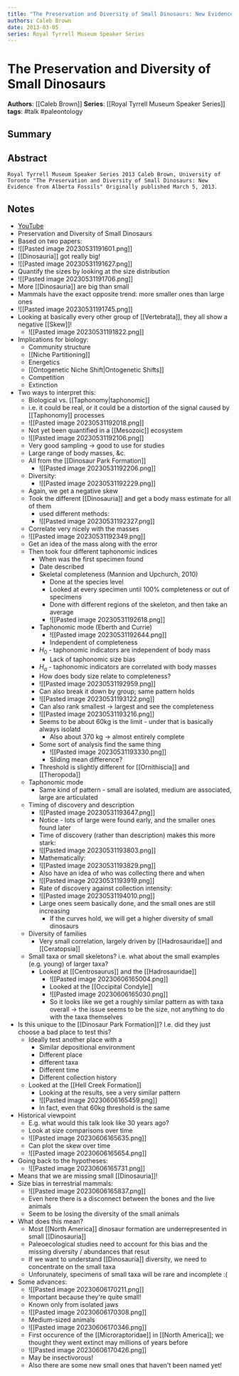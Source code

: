 ```yaml
---
title: "The Preservation and Diversity of Small Dinosaurs: New Evidence from Alberta Fossils"
authors: Caleb Brown
date: 2013-03-05
series: Royal Tyrrell Museum Speaker Series
---
```


# The Preservation and Diversity of Small Dinosaurs

**Authors**: [[Caleb Brown]]
**Series**: [[Royal Tyrrell Museum Speaker Series]]
**tags**: #talk #paleontology 

## Summary

## Abstract
```
Royal Tyrrell Museum Speaker Series 2013 Caleb Brown, University of Toronto "The Preservation and Diversity of Small Dinosaurs: New Evidence from Alberta Fossils" Originally published March 5, 2013.
```

## Notes
- [YouTube](https://www.youtube.com/watch?v=CNJSrzM6F8M&list=WL&index=101)
- Preservation and Diversity of Small Dinosaurs
- Based on two papers:
- ![[Pasted image 20230531191601.png]]
- [[Dinosauria]] got really big!
- ![[Pasted image 20230531191627.png]]
- Quantify the sizes by looking at the size distribution
- ![[Pasted image 20230531191706.png]]
- More [[Dinosauria]] are big than small
- Mammals have the exact opposite trend: more smaller ones than large ones
- ![[Pasted image 20230531191745.png]]
- Looking at basically every other group of [[Vertebrata]], they all show a negative [[Skew]]!
	- ![[Pasted image 20230531191822.png]]
- Implications for biology:
	- Community structure
	- [[Niche Partitioning]]
	- Energetics
	- [[Ontogenetic Niche Shift|Ontogenetic Shifts]]
	- Competition
	- Extinction
- Two ways to interpret this:
	- Biological vs. [[Taphonomy|taphonomic]]
	- i.e. it could be real, or it could be a distortion of the signal caused by [[Taphonomy]] processes
	- ![[Pasted image 20230531192018.png]]
	- Not yet been quantified in a [[Mesozoic]] ecosystem
	- ![[Pasted image 20230531192106.png]]
	- Very good sampling -> good to use for studies
	- Large range of body masses, &c.
	- All from the [[Dinosaur Park Formation]]
		- ![[Pasted image 20230531192206.png]]
	- Diversity:
		- ![[Pasted image 20230531192229.png]]
	- Again, we get a negative skew
	- Took the different [[Dinosauria]] and get a body mass estimate for all of them
		- used different methods:
		- ![[Pasted image 20230531192327.png]]
	- Correlate very nicely with the masses
	- ![[Pasted image 20230531192349.png]]
	- Get an idea of the mass along with the error
	- Then took four different taphonomic indices
		- When was the first specimen found
		- Date described
		- Skeletal completeness (Mannion and Upchurch, 2010)
			- Done at the species level
			- Looked at every specimen until 100% completeness or out of specimens
			- Done with different regions of the skeleton, and then take an average
			- ![[Pasted image 20230531192618.png]]
		- Taphonomic mode (Eberth and Currie)
			- ![[Pasted image 20230531192644.png]]
			- Independent of completeness
		- $H_0$ - taphonomic indicators are independent of body mass
			- Lack of taphonomic size bias
		- $H_a$ - taphonomic indicators are correlated with body masses
		- How does body size relate to completeness?
		- ![[Pasted image 20230531192959.png]]
		- Can also break it down by group; same pattern holds
		- ![[Pasted image 20230531193122.png]]
		- Can also rank smallest $\to$ largest and see the completeness
		- ![[Pasted image 20230531193216.png]]
		- Seems to be about 60kg is the limit - under that is basically always isolatd
			- Also about 370 kg  -> almost entirely complete
		- Some sort of analysis find the same thing
			- ![[Pasted image 20230531193330.png]]
			- Sliding mean difference?
		- Threshold is slightly different for [[Ornithiscia]] and [[Theropoda]]
	- Taphonomic mode
		- Same kind of pattern - small are isolated, medium are associated, large are articulated
	- Timing of discovery and description
		- ![[Pasted image 20230531193647.png]]
		- Notice - lots of large were found early, and the smaller ones found later
		- Time of discovery (rather than description) makes this more stark:
		- ![[Pasted image 20230531193803.png]]
		- Mathematically:
		- ![[Pasted image 20230531193829.png]]
		- Also have an idea of who was collecting there and when
		- ![[Pasted image 20230531193919.png]]
		- Rate of discovery against collection intensity:
		- ![[Pasted image 20230531194010.png]]
		- Large ones seem basically done, and the small ones are still increasing
			- If the curves hold, we will get a higher diversity of small dinosaurs
	- Diversity of families
		- Very small correlation, largely driven by [[Hadrosauridae]] and [[Ceratopsia]]
	- Small taxa or small skeletons? i.e. what about the small examples (e.g. young) of larger taxa?
		- Looked at [[Centrosaurus]] and the [[Hadrosauridae]]
			- ![[Pasted image 20230606165004.png]]
			- Looked at the [[Occipital Condyle]]
			- ![[Pasted image 20230606165030.png]]
			- So it looks like we get a roughly similar pattern as with taxa overall $\to$ the issue seems to be the size, not anything to do with the taxa themselves
- Is this unique to the [[Dinosaur Park Formation]]? I.e. did they just choose a bad place to test this?
	- Ideally test another place with a 
		- Similar depositional environment
		- Different place
		- different taxa
		- Different time
		- Different collection history
	- Looked at the [[Hell Creek Formation]]
		- Looking at the results, see a very similar pattern
		- ![[Pasted image 20230606165459.png]]
		- In fact, even that 60kg threshold is the same
- Historical viewpoint
	- E.g. what would this talk look like 30 years ago?
	- Look at size comparisons over time
	- ![[Pasted image 20230606165635.png]]
	- Can plot the skew over time
	- ![[Pasted image 20230606165654.png]]
- Going back to the hypotheses:
	- ![[Pasted image 20230606165731.png]]
- Means that we are missing small [[Dinosauria]]!
- Size bias in terrestrial mammals:
	- ![[Pasted image 20230606165837.png]]
	- Even here there is a disconnect between the bones and the live animals
	- Seem to be losing the diversity of the small animals
- What does this mean?
	- Most [[North America]] dinosaur formation are underrepresented in small [[Dinosauria]]
	- Paleoecological studies need to account for this bias and the missing diversity / abundances that resut
	- If we want to understand [[Dinosauria]] diversity, we need to concentrate on the small taxa
	- Unforunately, specimens of small taxa will be rare and incomplete :(
- Some advances:
	- ![[Pasted image 20230606170211.png]]
	- Important because they're quite small!
	- Known only from isolated jaws
	- ![[Pasted image 20230606170308.png]]
	- Medium-sized animals
	- ![[Pasted image 20230606170346.png]]
	- First occurence of the [[Microraptoridae]] in [[North America]]; we thought they went extinct may millions of years before
	- ![[Pasted image 20230606170426.png]]
	- May be insectivorous!
	- Also there are some new small ones that haven't been named yet!
